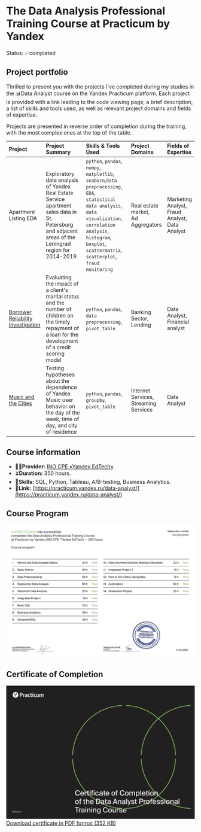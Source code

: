 # The Data Analysis Professional Training Course at Practicum by Yandex
Status: ✅completed
## Project portfolio
Thrilled to present you with the projects I've completed during my studies in the 📊Data Analyst course on the Yandex.Practicum platform. Each project is provided with a link leading to the code viewing page, a brief description, a list of skills and tools used, as well as relevant project domains and fields of expertise.

Projects are presented in reverse order of completion during the training, with the most complex ones at the top of the table.

|Project|Project Summary|Skills & Tools Used|Project Domains|Fields of Expertise|
|:-|:-|:-|:-|:-|
|Apartment Listing EDA|Exploratory data analysis of Yandex Real Estate Service apartment sales data in St. Petersburg and adjacent areas of the Leningrad region for 2014-2019|`python`, `pandas`, `numpy`, `matplotlib`, `seaborn`,`data preprocessing`, `EDA`, `statistical data analysis`, `data visualization`, `correlation analysis`, `histogram`, `boxplot`, `scattermatrix`, `scatterplot`, `fraud monitoring`|Real estate market,<br/>Ad Aggregators|Marketing Analyst,<br/>Fraud Analyst,<br/>Data Analyst|
|[Borrower Reliability Investigation](https://github.com/stakun/y_practicum_da_eng/blob/main/02_bank_eng.ipynb)|Evaluating the impact of a client's marital status and the number of children on the timely repayment of a loan for the development of a credit scoring model|`python`, `pandas`, `data preprocessing`, `pivot_table`|Banking Sector,<br/>Lending|Data Analyst,<br/>Financial analyst|
|[Music and the Cities](https://github.com/stakun/y_practicum_da_eng/blob/main/01_music_eng.ipynb)|Testing hypotheses about the dependence of Yandex Music user behavior on the day of the week, time of day, and city of residence|`python`, `pandas`, `groupby`,  `pivot_table`|Internet Services,<br/>Streaming Services|Data Analyst|

## Course information
 - 🧑‍🏫**Provider:** [INO СPE «Yandex EdTech»](https://yandex.ru/edtech/documents)
 - ⏳**Duration:** 350 hours.
 - 🧰**Skills:** SQL, Python, Tableau, А/В-testing, Business Analytics.
 - 🔗**Link:** [https://practicum.yandex.ru/data-analyst/](https://practicum.yandex.ru/data-analyst/)
## Course Program
![Data Analyst — program](/certificate/20232DA00088_eng_2p.png)
## Certificate of Completion
![Data Analyst — certificate](/certificate/20232DA00088_eng_1p.png)
 [Download certificate in PDF format (352 KB)](/certificate/20232DA00088_rus.pdf)
